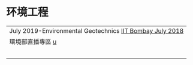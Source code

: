 # 环境工程

|                                                                                                                                      |
| ------------------------------------------------------------------------------------------------------------------------------------ |
| July 2019-Environmental Geotechnics [IIT Bombay July 2018](https://www.youtube.com/playlist?list=PLOzRYVm0a65e-yyNprUfUTzWmbqXxb0JB) |
|  環境部直播專區 [u](https://www.youtube.com/@taiwanepatw_live/streams) |
|  |
|  |
|  |
|  |
|  |
